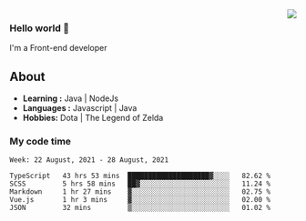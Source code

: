 <img align='right' src="https://github-readme-stats.vercel.app/api?username=jumodada&show_icons=true&theme=vue">

### Hello world 👋

I'm a Front-end developer 
    
## About
-  **Learning :** Java | NodeJs
-  **Languages :** Javascript | Java
-  **Hobbies:** Dota | The Legend of Zelda

### My code time

<!--START_SECTION:waka-->
```text
Week: 22 August, 2021 - 28 August, 2021

TypeScript   43 hrs 53 mins  ████████████████████▓░░░░   82.62 % 
SCSS         5 hrs 58 mins   ██▓░░░░░░░░░░░░░░░░░░░░░░   11.24 % 
Markdown     1 hr 27 mins    ▓░░░░░░░░░░░░░░░░░░░░░░░░   02.75 % 
Vue.js       1 hr 3 mins     ▓░░░░░░░░░░░░░░░░░░░░░░░░   02.00 % 
JSON         32 mins         ▒░░░░░░░░░░░░░░░░░░░░░░░░   01.02 % 
```
<!--END_SECTION:waka-->
